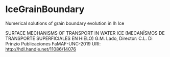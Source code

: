 # IceGrainBoundary
Numerical solutions of grain boundary evolution in Ih Ice

SURFACE MECHANISMS OF TRANSPORT IN WATER ICE
(MECANÍSMOS DE TRANSPORTE SUPERFICIALES EN HIELO)
G.M. Lado, Director: C.L. Di Prinzio
Publicaciones FaMAF-UNC-2019
URI: http://hdl.handle.net/11086/14076
